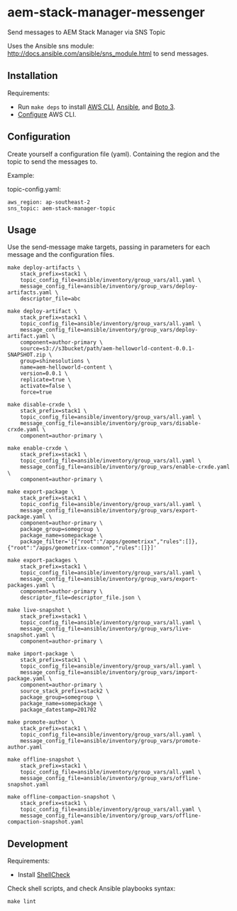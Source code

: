 # aem-stack-manager-messenger
Send messages to AEM Stack Manager via SNS Topic

Uses the Ansible sns module: http://docs.ansible.com/ansible/sns_module.html to send messages.


## Installation


Requirements:

* Run `make deps` to install [AWS CLI](http://docs.aws.amazon.com/cli/latest/userguide/installing.html), [Ansible](http://docs.ansible.com/ansible/intro_installation.html), and [Boto 3](https://boto3.readthedocs.io/en/latest/).
* [Configure](http://docs.aws.amazon.com/cli/latest/userguide/cli-chap-getting-started.html#cli-quick-configuration) AWS CLI.



## Configuration

Create yourself a configuration file (yaml). Containing the region and the topic to send the messages to.

Example:

topic-config.yaml:

```
aws_region: ap-southeast-2
sns_topic: aem-stack-manager-topic
```


## Usage

Use the send-message make targets, passing in parameters for each message and the configuration files.

```
make deploy-artifacts \
    stack_prefix=stack1 \
    topic_config_file=ansible/inventory/group_vars/all.yaml \
    message_config_file=ansible/inventory/group_vars/deploy-artifacts.yaml \
    descriptor_file=abc

```

```
make deploy-artifact \
    stack_prefix=stack1 \
    topic_config_file=ansible/inventory/group_vars/all.yaml \
    message_config_file=ansible/inventory/group_vars/deploy-artifact.yaml \
    component=author-primary \
    source=s3://s3bucket/path/aem-helloworld-content-0.0.1-SNAPSHOT.zip \
    group=shinesolutions \
    name=aem-helloworld-content \
    version=0.0.1 \
    replicate=true \
    activate=false \
    force=true
```

```
make disable-crxde \
    stack_prefix=stack1 \
    topic_config_file=ansible/inventory/group_vars/all.yaml \
    message_config_file=ansible/inventory/group_vars/disable-crxde.yaml \
    component=author-primary \
```

```
make enable-crxde \
    stack_prefix=stack1 \
    topic_config_file=ansible/inventory/group_vars/all.yaml \
    message_config_file=ansible/inventory/group_vars/enable-crxde.yaml \
    component=author-primary \
```

```
make export-package \
    stack_prefix=stack1 \
    topic_config_file=ansible/inventory/group_vars/all.yaml \
    message_config_file=ansible/inventory/group_vars/export-package.yaml \
    component=author-primary \
    package_group=somegroup \
    package_name=somepackage \
    package_filter='[{"root":"/apps/geometrixx","rules":[]},{"root":"/apps/geometrixx-common","rules":[]}]'
```

```
make export-packages \
    stack_prefix=stack1 \
    topic_config_file=ansible/inventory/group_vars/all.yaml \
    message_config_file=ansible/inventory/group_vars/export-packages.yaml \
    component=author-primary \
    descriptor_file=descriptor_file.json \   
```

```
make live-snapshot \
    stack_prefix=stack1 \
    topic_config_file=ansible/inventory/group_vars/all.yaml \
    message_config_file=ansible/inventory/group_vars/live-snapshot.yaml \
    component=author-primary \
```

```
make import-package \
    stack_prefix=stack1 \
    topic_config_file=ansible/inventory/group_vars/all.yaml \
    message_config_file=ansible/inventory/group_vars/import-package.yaml \
    component=author-primary \
    source_stack_prefix=stack2 \
    package_group=somegroup \
    package_name=somepackage \
    package_datestamp=201702
```

```
make promote-author \
    stack_prefix=stack1 \
    topic_config_file=ansible/inventory/group_vars/all.yaml \
    message_config_file=ansible/inventory/group_vars/promote-author.yaml

```

```
make offline-snapshot \
    stack_prefix=stack1 \
    topic_config_file=ansible/inventory/group_vars/all.yaml \
    message_config_file=ansible/inventory/group_vars/offline-snapshot.yaml

```

```
make offline-compaction-snapshot \
    stack_prefix=stack1 \
    topic_config_file=ansible/inventory/group_vars/all.yaml \
    message_config_file=ansible/inventory/group_vars/offline-compaction-snapshot.yaml

```

## Development

Requirements:

* Install [ShellCheck](https://github.com/koalaman/shellcheck#user-content-installing)

Check shell scripts, and check Ansible playbooks syntax:
```
make lint
```
